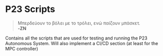 # P23 Scripts

> Μπερδεύουν το βόλει με το τρόλει, ενώ παίζουν μπάσκετ.<br>
**-ZN**

Contains all the scripts that are used for testing and running the P23 Autonomous System. Will also implement
a CI/CD section (at least for the MPC controller)

